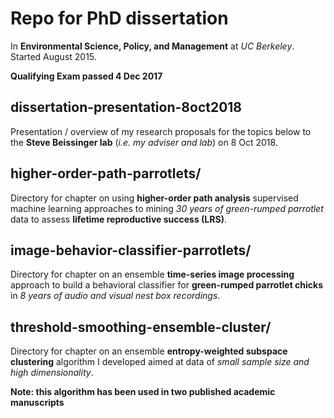 # Repo for PhD dissertation

In **Environmental Science, Policy, and Management** at *UC Berkeley*. Started August 2015.

**Qualifying Exam passed 4 Dec 2017**

## dissertation-presentation-8oct2018

Presentation / overview of my research proposals for the topics below to the **Steve Beissinger lab** (*i.e. my adviser and lab*) on 8 Oct 2018. 

## higher-order-path-parrotlets/

Directory for chapter on using **higher-order path analysis** supervised machine learning approaches to mining *30 years of green-rumped parrotlet* data to assess **lifetime reproductive success (LRS)**.

## image-behavior-classifier-parrotlets/

Directory for chapter on an ensemble **time-series image processing** approach to build a behavioral classifier for **green-rumped parrotlet chicks** in *8 years of audio and visual nest box recordings*.

## threshold-smoothing-ensemble-cluster/

Directory for chapter on an ensemble **entropy-weighted subspace clustering** algorithm I developed aimed at data of *small sample size and high dimensionality*.

**Note: this algorithm has been used in two published academic manuscripts**


